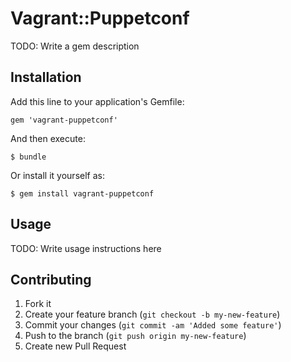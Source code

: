 # Vagrant::Puppetconf

TODO: Write a gem description

## Installation

Add this line to your application's Gemfile:

    gem 'vagrant-puppetconf'

And then execute:

    $ bundle

Or install it yourself as:

    $ gem install vagrant-puppetconf

## Usage

TODO: Write usage instructions here

## Contributing

1. Fork it
2. Create your feature branch (`git checkout -b my-new-feature`)
3. Commit your changes (`git commit -am 'Added some feature'`)
4. Push to the branch (`git push origin my-new-feature`)
5. Create new Pull Request
